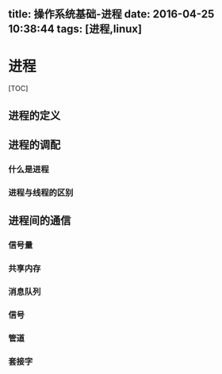 title: 操作系统基础-进程
date: 2016-04-25 10:38:44
tags: [进程,linux]
---
# 进程
[TOC]
## 进程的定义

## 进程的调配
### 什么是进程
### 进程与线程的区别
## 进程间的通信
### 信号量
### 共享内存
### 消息队列
### 信号
### 管道
### 套接字
